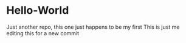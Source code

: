 # Hello-World
Just another repo, this one just happens to be my first
This is just me editing this for a new commit
